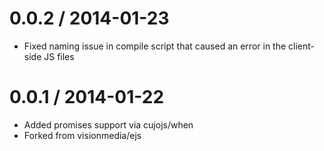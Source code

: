 
0.0.2 / 2014-01-23
==================

 * Fixed naming issue in compile script that caused an error in the client-side JS files

0.0.1 / 2014-01-22
==================

 * Added promises support via cujojs/when
 * Forked from visionmedia/ejs
